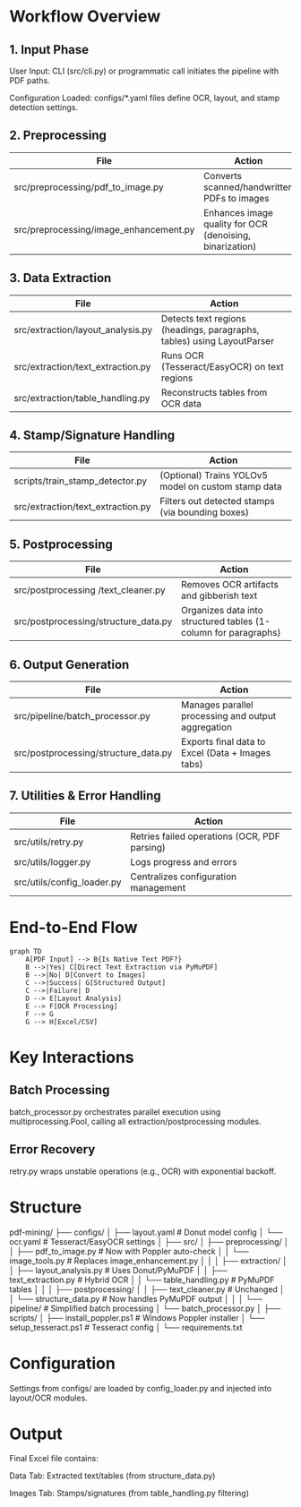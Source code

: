 
# Workflow Overview

## 1. Input Phase

User Input:
CLI (src/cli.py) or programmatic call initiates the pipeline with PDF paths.

Configuration Loaded:
configs/*.yaml files define OCR, layout, and stamp detection settings.

## 2. Preprocessing

| File | Action |
|---- | -----|
| src/preprocessing/pdf_to_image.py | Converts scanned/handwritten PDFs to images |
| src/preprocessing/image_enhancement.py | Enhances image quality for OCR (denoising, binarization) |

## 3. Data Extraction

| File | Action |
|--------- | ------|
| src/extraction/layout_analysis.py | Detects text regions (headings, paragraphs, tables) using LayoutParser |
| src/extraction/text_extraction.py | Runs OCR (Tesseract/EasyOCR) on text regions |
| src/extraction/table_handling.py | Reconstructs tables from OCR data |

## 4. Stamp/Signature Handling

| File | Action|
|---- | -----|
|scripts/train_stamp_detector.py | (Optional) Trains YOLOv5 model on custom stamp data |
| src/extraction/text_extraction.py | Filters out detected stamps (via bounding boxes) |

## 5. Postprocessing

| File | Action |
|----- | -------|
| src/postprocessing /text_cleaner.py | Removes OCR artifacts and gibberish text |
| src/postprocessing/structure_data.py | Organizes data into structured tables (1-column for paragraphs) |

## 6. Output Generation

| File | Action |
|---- | -----|
| src/pipeline/batch_processor.py | Manages parallel processing and output aggregation |
| src/postprocessing/structure_data.py | Exports final data to Excel (Data + Images tabs)|

## 7. Utilities & Error Handling

| File | Action |
|---- | -----|
| src/utils/retry.py | Retries failed operations (OCR, PDF parsing) |
| src/utils/logger.py | Logs progress and errors |
| src/utils/config_loader.py | Centralizes configuration management |

# End-to-End Flow

```mermaid
graph TD
    A[PDF Input] --> B{Is Native Text PDF?}
    B -->|Yes| C[Direct Text Extraction via PyMuPDF]
    B -->|No| D[Convert to Images]
    C -->|Success| G[Structured Output]
    C -->|Failure| D
    D --> E[Layout Analysis]
    E --> F[OCR Processing]
    F --> G
    G --> H[Excel/CSV]

```

# Key Interactions

## Batch Processing

batch_processor.py orchestrates parallel execution using multiprocessing.Pool, calling all extraction/postprocessing modules.

## Error Recovery

retry.py wraps unstable operations (e.g., OCR) with exponential backoff.

# Structure

pdf-mining/
├── configs/
│   ├── layout.yaml       # Donut model config
│   └── ocr.yaml         # Tesseract/EasyOCR settings
│
├── src/
│   ├── preprocessing/
│   │   ├── pdf_to_image.py   # Now with Poppler auto-check
│   │   └── image_tools.py    # Replaces image_enhancement.py
│   │
│   ├── extraction/
│   │   ├── layout_analysis.py  # Uses Donut/PyMuPDF
│   │   ├── text_extraction.py  # Hybrid OCR
│   │   └── table_handling.py   # PyMuPDF tables
│   │
│   ├── postprocessing/
│   │   ├── text_cleaner.py     # Unchanged
│   │   └── structure_data.py   # Now handles PyMuPDF output
│   │
│   └── pipeline/               # Simplified batch processing
│       └── batch_processor.py
│
├── scripts/
│   ├── install_poppler.ps1     # Windows Poppler installer
│   └── setup_tesseract.ps1     # Tesseract config
│
└── requirements.txt

# Configuration

Settings from configs/ are loaded by config_loader.py and injected into layout/OCR modules.

# Output

Final Excel file contains:

Data Tab: Extracted text/tables (from structure_data.py)

Images Tab: Stamps/signatures (from table_handling.py filtering)
